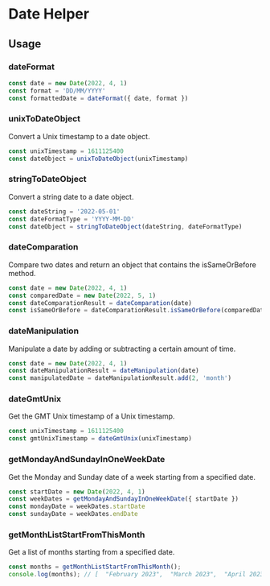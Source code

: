 # Date Helper

## Usage

### dateFormat

```ts
const date = new Date(2022, 4, 1)
const format = 'DD/MM/YYYY'
const formattedDate = dateFormat({ date, format })
```

### unixToDateObject

Convert a Unix timestamp to a date object.

```ts
const unixTimestamp = 1611125400
const dateObject = unixToDateObject(unixTimestamp)
```

### stringToDateObject

Convert a string date to a date object.

```ts
const dateString = '2022-05-01'
const dateFormatType = 'YYYY-MM-DD'
const dateObject = stringToDateObject(dateString, dateFormatType)
```

### dateComparation

Compare two dates and return an object that contains the isSameOrBefore method.

```ts
const date = new Date(2022, 4, 1)
const comparedDate = new Date(2022, 5, 1)
const dateComparationResult = dateComparation(date)
const isSameOrBefore = dateComparationResult.isSameOrBefore(comparedDate)
```

### dateManipulation

Manipulate a date by adding or subtracting a certain amount of time.

```ts
const date = new Date(2022, 4, 1)
const dateManipulationResult = dateManipulation(date)
const manipulatedDate = dateManipulationResult.add(2, 'month')
```

### dateGmtUnix

Get the GMT Unix timestamp of a Unix timestamp.

```ts
const unixTimestamp = 1611125400
const gmtUnixTimestamp = dateGmtUnix(unixTimestamp)
```

### getMondayAndSundayInOneWeekDate

Get the Monday and Sunday date of a week starting from a specified date.

```ts
const startDate = new Date(2022, 4, 1)
const weekDates = getMondayAndSundayInOneWeekDate({ startDate })
const mondayDate = weekDates.startDate
const sundayDate = weekDates.endDate
```

### getMonthListStartFromThisMonth

Get a list of months starting from a specified date.

```ts
const months = getMonthListStartFromThisMonth();
console.log(months); // [  "February 2023",  "March 2023",  "April 2023",  "May 2023",  "June 2023",  "July 2023",  "August 2023",  "September 2023",  "October 2023",  "November 2023",  "December 2023",  "January 2024"]

```